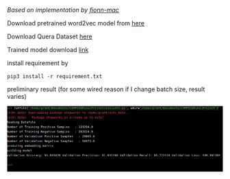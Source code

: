 *Based on implementation by [fionn-mac](https://github.com/fionn-mac/Manhattan-LSTM)*

Download pretrained word2vec model from [here](https://drive.google.com/uc?id=0B7XkCwpI5KDYNlNUTTlSS21pQmM&export=download)

Download Quera Dataset [here](https://www.kaggle.com/c/quora-question-pairs/data)

Trained model download [link](https://drive.google.com/open?id=1wRfQhW15rXHzTc70ZcmregAIz5DL1slF)

install requirement by
```
pip3 install -r requirement.txt
```

preliminary result (for some wired reason if I change batch size, result varies)

![alt text](prelim_result.png)
